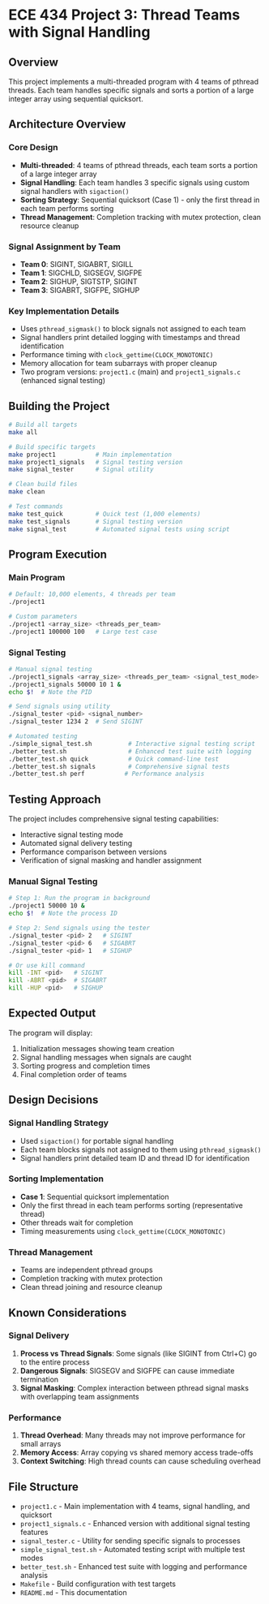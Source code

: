 # ECE 434 Project 3: Thread Teams with Signal Handling

## Overview
This project implements a multi-threaded program with 4 teams of pthread threads. Each team handles specific signals and sorts a portion of a large integer array using sequential quicksort.

## Architecture Overview

### Core Design
- **Multi-threaded**: 4 teams of pthread threads, each team sorts a portion of a large integer array
- **Signal Handling**: Each team handles 3 specific signals using custom signal handlers with `sigaction()`
- **Sorting Strategy**: Sequential quicksort (Case 1) - only the first thread in each team performs sorting
- **Thread Management**: Completion tracking with mutex protection, clean resource cleanup

### Signal Assignment by Team
- **Team 0**: SIGINT, SIGABRT, SIGILL
- **Team 1**: SIGCHLD, SIGSEGV, SIGFPE  
- **Team 2**: SIGHUP, SIGTSTP, SIGINT
- **Team 3**: SIGABRT, SIGFPE, SIGHUP

### Key Implementation Details
- Uses `pthread_sigmask()` to block signals not assigned to each team
- Signal handlers print detailed logging with timestamps and thread identification
- Performance timing with `clock_gettime(CLOCK_MONOTONIC)`
- Memory allocation for team subarrays with proper cleanup
- Two program versions: `project1.c` (main) and `project1_signals.c` (enhanced signal testing)

## Building the Project

```bash
# Build all targets
make all

# Build specific targets
make project1           # Main implementation
make project1_signals   # Signal testing version
make signal_tester      # Signal utility

# Clean build files
make clean

# Test commands
make test_quick         # Quick test (1,000 elements)
make test_signals       # Signal testing version
make signal_test        # Automated signal tests using script
```

## Program Execution

### Main Program
```bash
# Default: 10,000 elements, 4 threads per team
./project1

# Custom parameters
./project1 <array_size> <threads_per_team>
./project1 100000 100   # Large test case
```

### Signal Testing
```bash
# Manual signal testing
./project1_signals <array_size> <threads_per_team> <signal_test_mode>
./project1_signals 50000 10 1 &
echo $!  # Note the PID

# Send signals using utility
./signal_tester <pid> <signal_number>
./signal_tester 1234 2  # Send SIGINT

# Automated testing
./simple_signal_test.sh          # Interactive signal testing script
./better_test.sh                 # Enhanced test suite with logging
./better_test.sh quick           # Quick command-line test
./better_test.sh signals         # Comprehensive signal tests
./better_test.sh perf           # Performance analysis
```

## Testing Approach
The project includes comprehensive signal testing capabilities:
- Interactive signal testing mode
- Automated signal delivery testing
- Performance comparison between versions
- Verification of signal masking and handler assignment

### Manual Signal Testing
```bash
# Step 1: Run the program in background
./project1 50000 10 &
echo $!  # Note the process ID

# Step 2: Send signals using the tester
./signal_tester <pid> 2   # SIGINT
./signal_tester <pid> 6   # SIGABRT
./signal_tester <pid> 1   # SIGHUP

# Or use kill command
kill -INT <pid>   # SIGINT
kill -ABRT <pid>  # SIGABRT
kill -HUP <pid>   # SIGHUP
```

## Expected Output

The program will display:
1. Initialization messages showing team creation
2. Signal handling messages when signals are caught
3. Sorting progress and completion times
4. Final completion order of teams

## Design Decisions

### Signal Handling Strategy
- Used `sigaction()` for portable signal handling
- Each team blocks signals not assigned to them using `pthread_sigmask()`
- Signal handlers print detailed team ID and thread ID for identification

### Sorting Implementation  
- **Case 1**: Sequential quicksort implementation
- Only the first thread in each team performs sorting (representative thread)
- Other threads wait for completion
- Timing measurements using `clock_gettime(CLOCK_MONOTONIC)`

### Thread Management
- Teams are independent pthread groups
- Completion tracking with mutex protection
- Clean thread joining and resource cleanup

## Known Considerations

### Signal Delivery
1. **Process vs Thread Signals**: Some signals (like SIGINT from Ctrl+C) go to the entire process
2. **Dangerous Signals**: SIGSEGV and SIGFPE can cause immediate termination
3. **Signal Masking**: Complex interaction between pthread signal masks with overlapping team assignments

### Performance
1. **Thread Overhead**: Many threads may not improve performance for small arrays
2. **Memory Access**: Array copying vs shared memory access trade-offs
3. **Context Switching**: High thread counts can cause scheduling overhead

## File Structure

- `project1.c` - Main implementation with 4 teams, signal handling, and quicksort
- `project1_signals.c` - Enhanced version with additional signal testing features
- `signal_tester.c` - Utility for sending specific signals to processes
- `simple_signal_test.sh` - Automated testing script with multiple test modes
- `better_test.sh` - Enhanced test suite with logging and performance analysis
- `Makefile` - Build configuration with test targets
- `README.md` - This documentation
